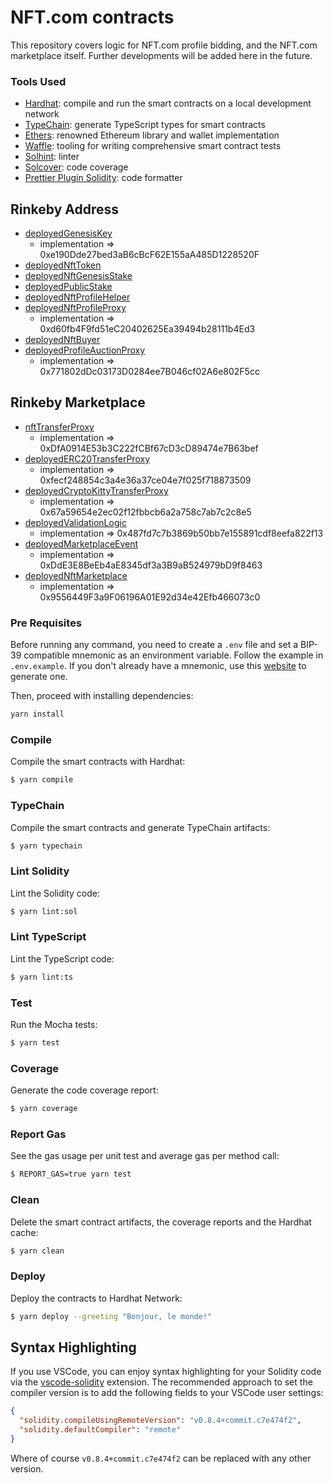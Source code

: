 # NFT.com contracts

This repository covers logic for NFT.com profile bidding, and the NFT.com marketplace itself. Further developments will be added here in the future.

### Tools Used

- [Hardhat](https://github.com/nomiclabs/hardhat): compile and run the smart contracts on a local development network
- [TypeChain](https://github.com/ethereum-ts/TypeChain): generate TypeScript types for smart contracts
- [Ethers](https://github.com/ethers-io/ethers.js/): renowned Ethereum library and wallet implementation
- [Waffle](https://github.com/EthWorks/Waffle): tooling for writing comprehensive smart contract tests
- [Solhint](https://github.com/protofire/solhint): linter
- [Solcover](https://github.com/sc-forks/solidity-coverage): code coverage
- [Prettier Plugin Solidity](https://github.com/prettier-solidity/prettier-plugin-solidity): code formatter

## Rinkeby Address

- [deployedGenesisKey](https://rinkeby.etherscan.io/address/0xbEeB7221B6058B9529e0bde13A072f17c63CD372)
  - implementation => 0xe190Dde27bed3aB6cBcF62E155aA485D1228520F
- [deployedNftToken](https://rinkeby.etherscan.io/address/0x0F38751eA1bD10B373Cf9f61794426a251f43f99)
- [deployedNftGenesisStake](https://rinkeby.etherscan.io/address/0x3C35A978826A49Fb276357bFE0C489eD32940CCa)
- [deployedPublicStake](https://rinkeby.etherscan.io/address/0xbC956A5a1B1E47d44F5c9F66fdfF9C61f2b19BD1)
- [deployedNftProfileHelper](https://rinkeby.etherscan.io/address/0x53055289B76640fb00bD2E9C63b3974810744B3E)
- [deployedNftProfileProxy](https://rinkeby.etherscan.io/address/0xaa7F30a10D3E259ae9B14308C77dFe5aA2f5D9Df)
  - implementation => 0xd60fb4F9fd51eC20402625Ea39494b28111b4Ed3
- [deployedNftBuyer](https://rinkeby.etherscan.io/address/0xce04Ee11831899784598b221249C6609D8D8322F)
- [deployedProfileAuctionProxy](https://rinkeby.etherscan.io/address/0xc53884b5E8B9f29635D865FBBccFd7Baf103B6eC)
  - implementation => 0x771802dDc03173D0284ee7B046cf02A6e802F5cc

## Rinkeby Marketplace

- [nftTransferProxy](https://rinkeby.etherscan.io/address/0x2302004af147967a99449d36e12B4831Af99b23E)
  - implementation => 0xDfA0914E53b3C222fCBf67cD3cD89474e7B63bef
- [deployedERC20TransferProxy](https://rinkeby.etherscan.io/address/0xAF09BE1A161E85808199000269c252267c15690E)
  - implementation => 0xfecf248854c3a4e36a37ce04e7f025f718873509
- [deployedCryptoKittyTransferProxy](https://rinkeby.etherscan.io/address/0x20D02512FaAa170cB553E7B469af2a05856ef77C)
  - implementation => 0x67a59654e2ec02f12fbbcb6a2a758c7ab7c2c8e5
- [deployedValidationLogic](https://rinkeby.etherscan.io/address/0xce789D5C9DfDdEBA2AA87b37f2dE25e26a767023)
  - implementation => 0x487fd7c7b3869b50bb7e155891cdf8eefa822f13
- [deployedMarketplaceEvent](https://rinkeby.etherscan.io/address/0x8D42A1Af22ac1287aabFEb5D7BEEa956210Cf197)
  - implementation => 0xDdE3E8BeEb4aE8345df3a3B9aB524979bD9f8463
- [deployedNftMarketplace](https://rinkeby.etherscan.io/address/0xC6F83d1D6D5a2aC7EE034483F8Ebe29646467Db7)
  - implementation => 0x9556449F3a9F06196A01E92d34e42Efb466073c0

### Pre Requisites

Before running any command, you need to create a `.env` file and set a BIP-39 compatible mnemonic as an environment
variable. Follow the example in `.env.example`. If you don't already have a mnemonic, use this [website](https://iancoleman.io/bip39/) to generate one.

Then, proceed with installing dependencies:

```sh
yarn install
```

### Compile

Compile the smart contracts with Hardhat:

```sh
$ yarn compile
```

### TypeChain

Compile the smart contracts and generate TypeChain artifacts:

```sh
$ yarn typechain
```

### Lint Solidity

Lint the Solidity code:

```sh
$ yarn lint:sol
```

### Lint TypeScript

Lint the TypeScript code:

```sh
$ yarn lint:ts
```

### Test

Run the Mocha tests:

```sh
$ yarn test
```

### Coverage

Generate the code coverage report:

```sh
$ yarn coverage
```

### Report Gas

See the gas usage per unit test and average gas per method call:

```sh
$ REPORT_GAS=true yarn test
```

### Clean

Delete the smart contract artifacts, the coverage reports and the Hardhat cache:

```sh
$ yarn clean
```

### Deploy

Deploy the contracts to Hardhat Network:

```sh
$ yarn deploy --greeting "Bonjour, le monde!"
```

## Syntax Highlighting

If you use VSCode, you can enjoy syntax highlighting for your Solidity code via the
[vscode-solidity](https://github.com/juanfranblanco/vscode-solidity) extension. The recommended approach to set the
compiler version is to add the following fields to your VSCode user settings:

```json
{
  "solidity.compileUsingRemoteVersion": "v0.8.4+commit.c7e474f2",
  "solidity.defaultCompiler": "remote"
}
```

Where of course `v0.8.4+commit.c7e474f2` can be replaced with any other version.
